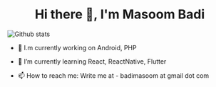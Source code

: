 <h1 align="center">Hi there 👋, I'm Masoom Badi</h1>

![Github stats](https://github-readme-stats.vercel.app/api?username=MasoomBadi&theme=tokyonight&show_icons=true&count_private=true)

- 🔭 I.m currently working on Android, PHP

- 🌱 I’m currently learning React, ReactNative, Flutter

- 📫 How to reach me: Write me at - badimasoom at gmail dot com
